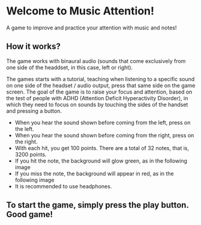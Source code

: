   # Welcome to Music Attention!
A game to improve and practice your attention with music and notes!
 
 
 ## How it works?
  The game works with binaural audio (sounds that come exclusively from one side of the headdset, in this case, left or right).
 
 The games  starts with a tutorial, teaching when listening to a specific sound on one side of the headset / audio output, press that same side on the game screen.
 The goal of the game is to raise your focus and attention, based on the test of people with ADHD (Attention Deficit Hyperactivity Disorder), in which they need to focus on sounds by touching the sides of the handset and pressing a button.
 

* When you hear the sound shown before coming from the left, press on the left.
* When you hear the sound shown before coming from the right, press on the right.
* With each hit, you get 100 points. There are a total of 32 notes, that is, 3200 points.
* If you hit the note, the background will glow green, as in the following image
* If you miss the note, the background will appear in red, as in the following image
* It is recommended to use headphones.
 
 ## To start the game, simply press the play button. Good game!
